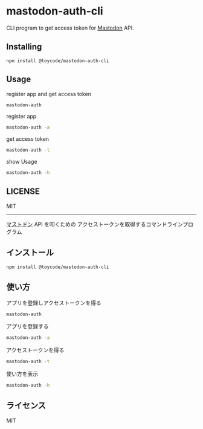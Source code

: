 # mastodon-auth-cli

CLI program to get access token for [Mastodon](https://github.com/tootsuite/mastodon/) API.

## Installing

```
npm install @toycode/mastodon-auth-cli
```

## Usage

register app and get access token
```sh
mastodon-auth
```

register app
```sh
mastodon-auth -a
```

get access token
```sh
mastodon-auth -t
```

show Usage
```sh
mastodon-auth -h
```

## LICENSE

MIT

---

[マストドン](https://github.com/tootsuite/mastodon/) API を叩くための
アクセストークンを取得するコマンドラインプログラム

## インストール

```
npm install @toycode/mastodon-auth-cli
```

## 使い方

アプリを登録しアクセストークンを得る
```sh
mastodon-auth
```

アプリを登録する
```sh
mastodon-auth -a
```

アクセストークンを得る
```sh
mastodon-auth -t
```

使い方を表示
```sh
mastodon-auth -h
```
## ライセンス

MIT

